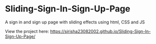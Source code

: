 # Sliding-Sign-In-Sign-Up-Page
A sign in and sign up page with sliding effects using html, CSS and JS



View the project here: https://sirisha23082002.github.io/Sliding-Sign-In-Sign-Up-Page/
